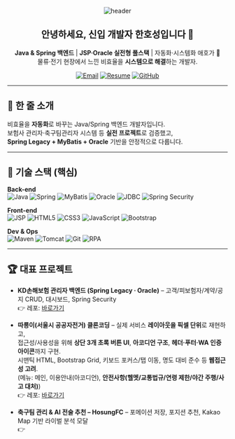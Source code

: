 <!-- ──────────────────────────────────────────────────────────────
  🔧 프로필 변수 (여기만 바꾸면 됩니다)
  USERNAME: ghtjdgg-hh (그대로 사용)
  EMAIL: gksghtjdgg@naver.com
  RESUME_URL: 이력서(노션/구글드라이브/PDF) 링크
  ✔ 프로젝트 레포가 없다면 일단 비워두고 나중에 채워도 OK
──────────────────────────────────────────────────────────────── -->
<!-- USERNAME=ghtjdgg-hh -->
<!-- EMAIL=you@example.com -->
<!-- RESUME_URL=https://your-resume-link -->
<!-- REPO_INSURANCE=https://github.com/ghtjdgg-hh/kd-insurance-admin -->
<!-- REPO_GROUPWARE=https://github.com/ghtjdgg-hh/hsGroupware -->
<!-- REPO_SOCCER=https://github.com/ghtjdgg-hh/hosungfc -->
<!-- REPO_BIKE=https://github.com/ghtjdgg-hh/ddareungi-clone -->
<!-- REPO_NASA=https://github.com/ghtjdgg-hh/nasa-space-app -->

<!-- 헤더 배너 -->
<p align="center">
  <img src="https://capsule-render.vercel.app/api?type=waving&color=0:2D4470,100:00C896&height=220&section=header&text=Han%20Hosung&fontSize=44&fontColor=ffffff&animation=twinkling" alt="header" />
</p>

<h2 align="center">안녕하세요, 신입 개발자 한호성입니다 👋</h2>
<p align="center">
  <b>Java & Spring 백엔드</b> | <b>JSP·Oracle 실전형 풀스택</b> | 자동화·시스템화 애호가 🤖<br/>
  물류·전기 현장에서 느낀 비효율을 <b>시스템으로 해결</b>하는 개발자.
</p>

<p align="center">
  <a href="mailto:EMAIL"><img alt="Email" src="https://img.shields.io/badge/Email-Contact-2D4470?style=for-the-badge"/></a>
  <a href="RESUME_URL"><img alt="Resume" src="https://img.shields.io/badge/Resume-View-00C896?style=for-the-badge"/></a>
  <a href="https://github.com/USERNAME"><img alt="GitHub" src="https://img.shields.io/badge/GitHub-@USERNAME-181717?style=for-the-badge&logo=github&logoColor=white"/></a>
</p>

---

## 🚀 한 줄 소개
비효율을 **자동화**로 바꾸는 Java/Spring 백엔드 개발자입니다.  
보험사 관리자·축구팀관리자 시스템 등 **실전 프로젝트**로 검증했고,  
**Spring Legacy + MyBatis + Oracle** 기반을 안정적으로 다룹니다.

---

## 🧰 기술 스택 (핵심)
**Back-end**  
![Java](https://img.shields.io/badge/Java-17+-red) ![Spring](https://img.shields.io/badge/Spring-Legacy%20%7C%20MVC-brightgreen) ![MyBatis](https://img.shields.io/badge/MyBatis-Mapper-orange) ![Oracle](https://img.shields.io/badge/Oracle-DB-red) ![JDBC](https://img.shields.io/badge/JDBC-API-blue) ![Spring Security](https://img.shields.io/badge/Spring%20Security-Auth%2FAcl-6DB33F)

**Front-end**  
![JSP](https://img.shields.io/badge/JSP-MVC2-2D4470) ![HTML5](https://img.shields.io/badge/HTML5-E34F26) ![CSS3](https://img.shields.io/badge/CSS3-1572B6) ![JavaScript](https://img.shields.io/badge/JavaScript-ES6+-F7DF1E) ![Bootstrap](https://img.shields.io/badge/Bootstrap-5-7952B3)

**Dev & Ops**  
![Maven](https://img.shields.io/badge/Maven-Build-C71A36) ![Tomcat](https://img.shields.io/badge/Tomcat-Deploy-F8DC75) ![Git](https://img.shields.io/badge/Git-Commit%20early%20%26%20often-333333) ![RPA](https://img.shields.io/badge/UiPath-RPA-blueviolet)

---

## 🏆 대표 프로젝트

- **KD손해보험 관리자 백엔드 (Spring Legacy · Oracle)** – 고객/피보험자/계약/공지 CRUD, 대시보드, Spring Security  
  👉 레포: [바로가기](REPO_INSURANCE)

- **따릉이(서울시 공공자전거) 클론코딩** – 실제 서비스 **레이아웃을 픽셀 단위**로 재현하고,  
  접근성/사용성을 위해 **상단 3개 초록 버튼 UI**, **아코디언 구조**, **헤더·푸터·WA 인증 아이콘**까지 구현.  
  시맨틱 HTML, Bootstrap Grid, 키보드 포커스/탭 이동, 명도 대비 준수 등 **웹접근성 고려**.  
  (메뉴: 메인, 이용안내(아코디언), **안전사항(헬멧/교통법규/연령 제한/야간 주행/사고 대처)**)  
  👉 레포: [바로가기](REPO_BIKE)


- **축구팀 관리 & AI 전술 추천 – HosungFC** – 포메이션 저장, 포지션 추천, Kakao Map 기반 라이벌 분석 모달  
  👉

